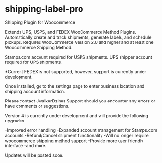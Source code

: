 # shipping-label-pro
Shipping Plugin for Woocommerce

Extends UPS, USPS, and FEDEX WooCommerce Method Plugins. Automatically create and track shipments, generate labels, and schedule pickups. Requires WooCommerce Version 2.0 and higher and at least one Woocommerce Shipping Method.

Stamps.com account required for USPS shipments. 
UPS shipper account required for UPS shipments.

*Current FEDEX is not supported, however, support is currently under development.

Once installed, go to the settings page to enter business location and shipping account information. 

Please contact JwalkerDzines Support should you encounter any errors or have comments or suggestions. 

Version 4 is currently under development and will provide the following upgrades

-Improved error handling
-Expanded account management for Stamps.com accounts
-Refund/Cancel shipment functionality
-Will no longer require woocommerce shipping method support
-Provide more user friendly interface
-and more.

Updates will be posted soon.
